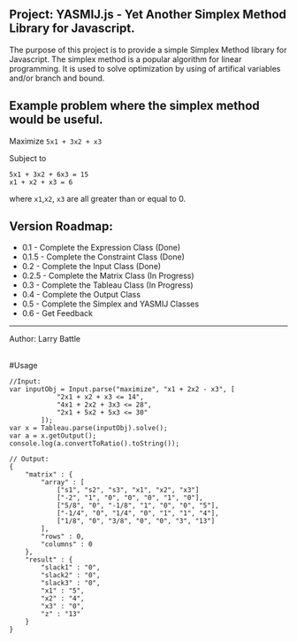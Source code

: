 Project: YASMIJ.js - Yet Another Simplex Method Library for Javascript.
----------------------------------------------------------
The purpose of this project is to provide a simple Simplex Method library for Javascript.
The simplex method is a popular algorithm for linear programming.
It is used to solve optimization by using of artifical variables and/or branch and bound.

Example problem where the simplex method would be useful.
----------------------------------------------------------
Maximize `5x1 + 3x2 + x3`

Subject to

    5x1 + 3x2 + 6x3 = 15
    x1 + x2 + x3 = 6

where `x1`,`x2`, `x3` are all greater than or equal to 0.

Version Roadmap:
----------------------------------------------------------
* 0.1 - Complete the Expression Class (Done)
* 0.1.5  - Complete the Constraint Class (Done)
* 0.2 - Complete the Input Class (Done)
* 0.2.5 - Complete the Matrix Class (In Progress)
* 0.3 - Complete the Tableau Class (In Progress)
* 0.4 - Complete the Output Class
* 0.5 - Complete the Simplex and YASMIJ Classes
* 0.6 - Get Feedback

----------------------------------------------------------
Author: Larry Battle<br/>

<br/>
#Usage

    //Input:
	var inputObj = Input.parse("maximize", "x1 + 2x2 - x3", [
				"2x1 + x2 + x3 <= 14",
				"4x1 + 2x2 + 3x3 <= 28",
				"2x1 + 5x2 + 5x3 <= 30"
			]);
	var x = Tableau.parse(inputObj).solve();
	var a = x.getOutput();
	console.log(a.convertToRatio().toString());

	// Output:
	{
		"matrix" : {
			"array" : [
				["s1", "s2", "s3", "x1", "x2", "x3"]
				["-2", "1", "0", "0", "0", "1", "0"], 
				["5/8", "0", "-1/8", "1", "0", "0", "5"], 
				["-1/4", "0", "1/4", "0", "1", "1", "4"], 
				["1/8", "0", "3/8", "0", "0", "3", "13"]
			],
			"rows" : 0,
			"columns" : 0
		},
		"result" : {
			"slack1" : "0",
			"slack2" : "0",
			"slack3" : "0",
			"x1" : "5",
			"x2" : "4",
			"x3" : "0",
			"z" : "13"
		}
	}
